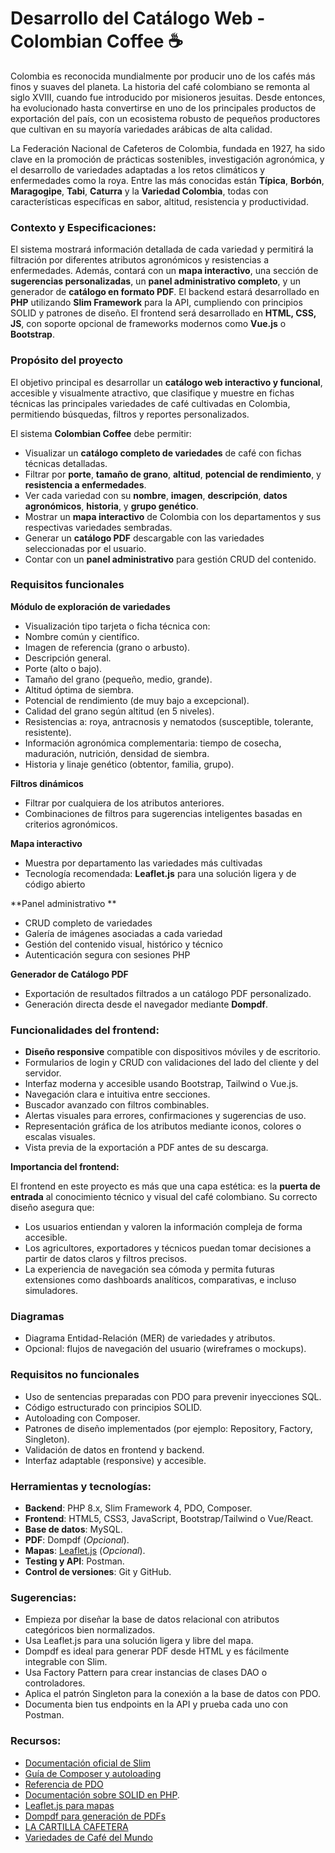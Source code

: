 # Desarrollo del Catálogo Web - Colombian Coffee ☕

Colombia es reconocida mundialmente por producir uno de los cafés más finos y suaves del planeta. La historia del café colombiano se remonta al siglo XVIII, cuando fue introducido por misioneros jesuitas. Desde entonces, ha evolucionado hasta convertirse en uno de los principales productos de exportación del país, con un ecosistema robusto de pequeños productores que cultivan en su mayoría variedades arábicas de alta calidad.

La Federación Nacional de Cafeteros de Colombia, fundada en 1927, ha sido clave en la promoción de prácticas sostenibles, investigación agronómica, y el desarrollo de variedades adaptadas a los retos climáticos y enfermedades como la roya. Entre las más conocidas están **Típica**, **Borbón**, **Maragogipe**, **Tabi**, **Caturra** y la **Variedad Colombia**, todas con características específicas en sabor, altitud, resistencia y productividad.

### **Contexto y Especificaciones:**

El sistema mostrará información detallada de cada variedad y permitirá la filtración por diferentes atributos agronómicos y resistencias a enfermedades. Además, contará con un **mapa interactivo**, una sección de **sugerencias personalizadas**, un **panel administrativo completo**, y un generador de **catálogo en formato PDF**. El backend estará desarrollado en **PHP** utilizando **Slim Framework** para la API, cumpliendo con principios SOLID y patrones de diseño. El frontend será desarrollado en **HTML, CSS, JS**, con soporte opcional de frameworks modernos como **Vue.js** o **Bootstrap**.

### **Propósito del proyecto**

El objetivo principal es desarrollar un **catálogo web interactivo y funcional**, accesible y visualmente atractivo, que clasifique y muestre en fichas técnicas las principales variedades de café cultivadas en Colombia, permitiendo búsquedas, filtros y reportes personalizados.

El sistema **Colombian Coffee** debe permitir:

- Visualizar un **catálogo completo de variedades** de café con fichas técnicas detalladas.
- Filtrar por **porte**, **tamaño de grano**, **altitud**, **potencial de rendimiento**, y **resistencia a enfermedades**.
- Ver cada variedad con su **nombre**, **imagen**, **descripción**, **datos agronómicos**, **historia**, y **grupo genético**.
- Mostrar un **mapa interactivo** de Colombia con los departamentos y sus respectivas variedades sembradas.
- Generar un **catálogo PDF** descargable con las variedades seleccionadas por el usuario.
- Contar con un **panel administrativo** para gestión CRUD del contenido.

### **Requisitos funcionales**

**Módulo de exploración de variedades**

- Visualización tipo tarjeta o ficha técnica con:
- Nombre común y científico.
- Imagen de referencia (grano o arbusto).
- Descripción general.
- Porte (alto o bajo).
- Tamaño del grano (pequeño, medio, grande).
- Altitud óptima de siembra.
- Potencial de rendimiento (de muy bajo a excepcional).
- Calidad del grano según altitud (en 5 niveles).
- Resistencias a: roya, antracnosis y nematodos (susceptible, tolerante, resistente).
- Información agronómica complementaria: tiempo de cosecha, maduración, nutrición, densidad de siembra.
- Historia y linaje genético (obtentor, familia, grupo).

**Filtros dinámicos**

- Filtrar por cualquiera de los atributos anteriores.
- Combinaciones de filtros para sugerencias inteligentes basadas en criterios agronómicos.

**Mapa interactivo**

- Muestra por departamento las variedades más cultivadas
- Tecnología recomendada: **Leaflet.js** para una solución ligera y de código abierto

**Panel administrativo **

- CRUD completo de variedades
- Galería de imágenes asociadas a cada variedad
- Gestión del contenido visual, histórico y técnico
- Autenticación segura con sesiones PHP

**Generador de Catálogo PDF**

- Exportación de resultados filtrados a un catálogo PDF personalizado.
- Generación directa desde el navegador mediante **Dompdf**.

### **Funcionalidades del frontend:**

- **Diseño responsive** compatible con dispositivos móviles y de escritorio.
- Formularios de login y CRUD con validaciones del lado del cliente y del servidor.
- Interfaz moderna y accesible usando Bootstrap, Tailwind o Vue.js.
- Navegación clara e intuitiva entre secciones.
- Buscador avanzado con filtros combinables.
- Alertas visuales para errores, confirmaciones y sugerencias de uso.
- Representación gráfica de los atributos mediante iconos, colores o escalas visuales.
- Vista previa de la exportación a PDF antes de su descarga.

**Importancia del frontend:**

El frontend en este proyecto es más que una capa estética: es la **puerta de entrada** al conocimiento técnico y visual del café colombiano. Su correcto diseño asegura que:

- Los usuarios entiendan y valoren la información compleja de forma accesible.
- Los agricultores, exportadores y técnicos puedan tomar decisiones a partir de datos claros y filtros precisos.
- La experiencia de navegación sea cómoda y permita futuras extensiones como dashboards analíticos, comparativas, e incluso simuladores.

### **Diagramas**

- Diagrama Entidad-Relación (MER) de variedades y atributos.
- Opcional: flujos de navegación del usuario (wireframes o mockups).

### **Requisitos no funcionales**

- Uso de sentencias preparadas con PDO para prevenir inyecciones SQL.
- Código estructurado con principios SOLID.
- Autoloading con Composer.
- Patrones de diseño implementados (por ejemplo: Repository, Factory, Singleton).
- Validación de datos en frontend y backend.
- Interfaz adaptable (responsive) y accesible.

### **Herramientas y tecnologías:**

- **Backend**: PHP 8.x, Slim Framework 4, PDO, Composer.
- **Frontend**: HTML5, CSS3, JavaScript, Bootstrap/Tailwind o Vue/React.
- **Base de datos**: MySQL.
- **PDF**: Dompdf (_Opcional_).
- **Mapas**: [Leaflet.js](http://leaflet.js/) (_Opcional_).
- **Testing y API**: Postman.
- **Control de versiones**: Git y GitHub.

### **Sugerencias:**

- Empieza por diseñar la base de datos relacional con atributos categóricos bien normalizados.
- Usa Leaflet.js para una solución ligera y libre del mapa.
- Dompdf es ideal para generar PDF desde HTML y es fácilmente integrable con Slim.
- Usa Factory Pattern para crear instancias de clases DAO o controladores.
- Aplica el patrón Singleton para la conexión a la base de datos con PDO.
- Documenta bien tus endpoints en la API y prueba cada uno con Postman.

### **Recursos:**

- [Documentación oficial de Slim](https://www.slimframework.com/docs/v4/)
- [Guía de Composer y autoloading](https://getcomposer.org/doc/04-schema.md#autoload)
- [Referencia de PDO](https://www.php.net/manual/es/book.pdo.php)
- [Documentación sobre SOLID en PHP](https://phptherightway.com/pages/Design-Patterns.html).
- [Leaflet.js para mapas](https://leafletjs.com/)
- [Dompdf para generación de PDFs](https://github.com/dompdf/dompdf)
- [LA CARTILLA CAFETERA](https://www.cenicafe.org/es/publications/C1.pdf)
- [Variedades de Café del Mundo](https://cdn2.assets-servd.host/worldcoffee-research/production/pdf/catalogEnglish/Combined/robusta-1738925628.pdf)
